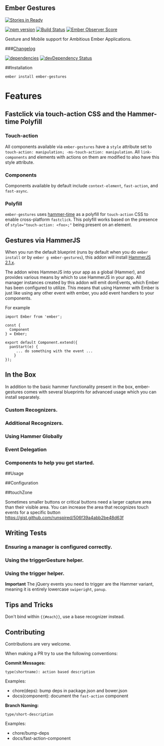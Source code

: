 Ember Gestures
----------------

[![Stories in Ready](https://badge.waffle.io/runspired/ember-gestures.png?label=ready&title=Ready)](https://waffle.io/runspired/ember-gestures)

[![npm version](https://badge.fury.io/js/ember-gestures.svg)](http://badge.fury.io/js/ember-gestures)
[![Build Status](https://travis-ci.org/runspired/ember-gestures.svg?branch=master)](https://travis-ci.org/runspired/ember-gestures)
[![Ember Observer Score](http://emberobserver.com/badges/ember-gestures.svg)](http://emberobserver.com/addons/ember-gestures)

Gesture and Mobile support for Ambitious Ember Applications.

###[Changelog](./CHANGELOG.md)

[![dependencies](https://david-dm.org/runspired/ember-gestures.svg)](https://david-dm.org/runspired/ember-gestures)
[![devDependency Status](https://david-dm.org/runspired/ember-gestures/dev-status.svg)](https://david-dm.org/runspired/ember-gestures#info=devDependencies)


##Installation

`ember install ember-gestures`


# Features

## Fastclick via touch-action CSS and the Hammer-time Polyfill

### Touch-action

All components available via `ember-gestures` have a `style` attribute set to `touch-action: manipulation; -ms-touch-action: manipulation`.
All `link-components` and elements with actions on them are modified to also have this style attribute.

### Components

Components available by default include `context-element`, `fast-action`, and `fast-async`.

### Polyfill

`ember-gestures` uses [hammer-time](https://github.com/hammerjs/hammer-time) as a polyfill for `touch-action` CSS
to enable cross-platform `fastclick`.  This polyfill works based on the presence of `style="touch-action: <foo>;"`
being present on an element.



## Gestures via HammerJS


When you run the default blueprint (runs by default when you do `ember install` or by `ember g ember-gestures`),
this addon will install [HammerJS 2.1.x](https://github.com/hammerjs/hammer.js).

The addon wires HammerJS into your app as a global (Hammer), and provides various means by which to use HammerJS
in your app.  All manager instances created by this addon will emit domEvents, which Ember has been configured to
utilize.  This means that using Hammer with Ember is just like using any other event with ember, you add event
handlers to your components.

For example
```
import Ember from 'ember';

const {
  Component
} = Ember;

export default Component.extend({
  panStart(e) {
     ... do something with the event ...
    }
});
```

## In the Box

In addition to the basic hammer functionality present in the box, ember-gestures comes with several blueprints for advanced usage which you can install separately.

### Custom Recognizers.

### Additional Recognizers.

### Using Hammer Globally

### Event Delegation

### Components to help you get started.


##Usage

##Configuration


##touchZone

Sometimes smaller buttons or critical buttons need a larger capture area than their visible area.
You can increase the area that recognizes touch events for a specific button
https://gist.github.com/runspired/506f39a4abb2be48d63f


## Writing Tests

### Ensuring a manager is configured correctly.

### Using the triggerGesture helper.

### Using the trigger helper.

**Important** The jQuery events you need to trigger are the Hammer variant, meaning it is entirely lowercase `swiperight`, `panup`.


## Tips and Tricks

Don't bind within `{{#each}}`, use a base recognizer instead.

## Contributing

Contributions are very welcome.

When making a PR try to use the following conventions:

**Commit Messages:**

`type(shortname): action based description`

Examples:

- chore(deps): bump deps in package.json and bower.json
- docs(component): document the `fast-action` component

**Branch Naming:**

`type/short-description`

Examples:

- chore/bump-deps
- docs/fast-action-component


